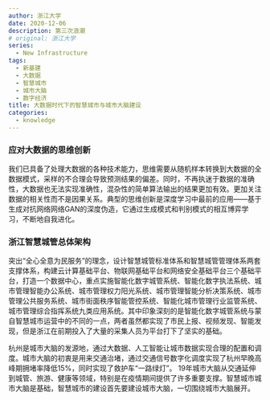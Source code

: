 ```yaml
---
author: 浙江大学
date: 2020-12-06
description: 第三次浪潮
# original: 浙江大学
series:
  - New Infrastructure
tags:
  - 新基建
  - 大数据
  - 智慧城市
  - 城市大脑
  - 数字经济
title: 大数据时代下的智慧城市与城市大脑建设
categories:
  - knowledge
---
```


### 应对大数据的思维创新

我们已具备了处理大数据的各种技术能力，思维需要从随机样本转换到大数据的全数据模式，采样的不合理会导致预测结果的偏差。同时，不再执迷于数据的准确性，大数据也无法实现准确性，混杂性的简单算法输出的结果更加有效。更加关注数据的相关性而不是因果关系。典型的思维创新是深度学习中最前的应用——基于生成对抗网络网络GAN的深度伪造，它通过生成模式和判别模式的相互博弈学习，不断地自我进化。

### 浙江智慧城管总体架构

突出“全心全意为民服务”的理念，设计智慧城管标准体系和智慧城管管理体系两套支撑体系，构建云计算基础平台、物联网基础平台和网络安全基础平台三个基础平台，打造一个数据中心，重点实施智能化数字城管系统、智能化数字执法系统、城市管理智能办公系统、城市管理权力阳光系统、城市管理智能分析决策系统、城市管理公共服务系统、城市街面秩序智能管控系统、智能化城市管理行业监管系统、城市管理综合指挥系统九类应用系统。其中印象深刻的是智能化数字城管系统与蒙自智慧城市运营中的不同的一点，两者虽然都实现了市民上报、视频发现、智能发现，但是浙江在前期投入了大量的采集人员为平台打下了坚实的基础。

杭州是城市大脑的发源地，通过大数据、人工智能让城市数据实现合理的配置和调度。城市大脑的初衷是用来交通治堵，通过交通信号数字化调度实现了杭州早晚高峰期拥堵率降低15%，同时实现了救护车“一路绿灯”。 19年城市大脑从交通延伸到城管、旅游、健康等领域，特别是在疫情期间提供了许多重要支撑。智慧城市城市大脑是基础，智慧城市的建设首先要建设城市大脑，一切围绕城市大脑展开。
